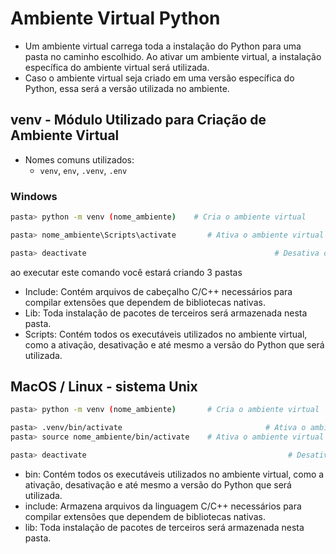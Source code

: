 # Ambiente Virtual Python

- Um ambiente virtual carrega toda a instalação do Python para uma pasta no caminho escolhido. Ao ativar um ambiente virtual, a instalação específica do ambiente virtual será utilizada.
- Caso o ambiente virtual seja criado em uma versão específica do Python, essa será a versão utilizada no ambiente.

## venv - Módulo Utilizado para Criação de Ambiente Virtual

- Nomes comuns utilizados:
  - `venv`, `env`, `.venv`, `.env`

### Windows

```bash
pasta> python -m venv (nome_ambiente)    # Cria o ambiente virtual

pasta> nome_ambiente\Scripts\activate       # Ativa o ambiente virtual

pasta> deactivate                                          # Desativa o ambiente virtual

```

ao executar este comando você estará criando 3 pastas
- Include: Contém arquivos de cabeçalho C/C++ necessários para compilar extensões que dependem de bibliotecas nativas.
- Lib: Toda instalação de pacotes de terceiros será armazenada nesta pasta.
- Scripts: Contém todos os executáveis utilizados no ambiente virtual, como a ativação, desativação e até mesmo a versão do Python que será utilizada.

## MacOS / Linux - sistema Unix

```bash
pasta> python -m venv (nome_ambiente)       # Cria o ambiente virtual

pasta> .venv/bin/activate                                # Ativa o ambiente virtual
pasta> source nome_ambiente/bin/activate    # Ativa o ambiente virtual

pasta> deactivate                                             # Desativa o ambiente virtual

```

- bin: Contém todos os executáveis utilizados no ambiente virtual, como a ativação, desativação e até mesmo a versão do Python que será utilizada.
- include: Armazena arquivos da linguagem C/C++ necessários para compilar extensões que dependem de bibliotecas nativas.
- lib: Toda instalação de pacotes de terceiros será armazenada nesta pasta.